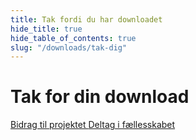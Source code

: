 ```yaml
---
title: Tak fordi du har downloadet
hide_title: true
hide_table_of_contents: true
slug: "/downloads/tak-dig"
---
```


<div className="text-center margin-top--xl">

# Tak for din download

<div className="row margin-bottom--lg padding--sm flex-center">
<a className="button button--outline button--warning button--lg margin--sm" href="/contributing">
  Bidrag til projektet
</a>
<a className="button button--outline button--info button--lg margin--sm" href="https://linwood.dev/matrix">
  Deltag i fællesskabet
</a>

</div>

</div>
